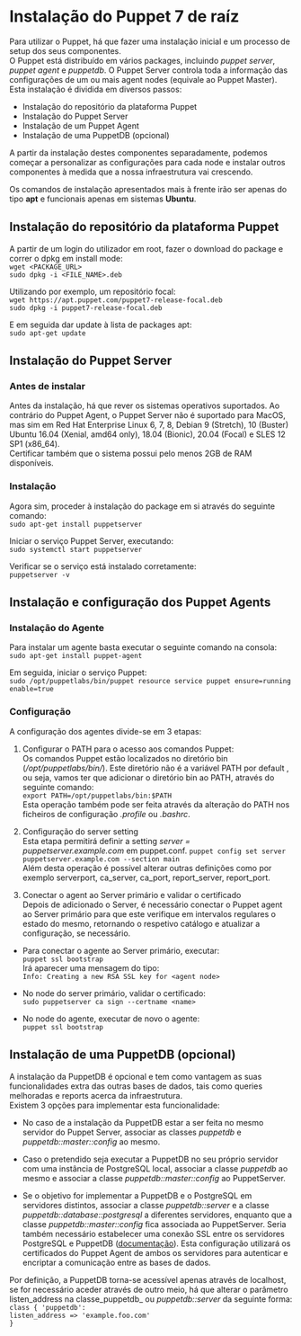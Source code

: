 # **Instalação do Puppet 7 de raíz**

Para utilizar o Puppet, há que fazer uma instalação inicial e um processo de setup dos seus componentes.  
O Puppet está distribuído em vários packages, incluindo _puppet server_, _puppet agent_ e _puppetdb_. O Puppet Server controla toda a informação das configurações de um ou mais agent nodes (equivale ao Puppet Master).  
Esta instalação é dividida em diversos passos:

* Instalação do repositório da plataforma Puppet
* Instalação do Puppet Server
* Instalação de um Puppet Agent
* Instalação de uma PuppetDB (opcional)

A partir da instalação destes componentes separadamente, podemos começar a personalizar as configurações para cada node e instalar outros componentes à medida que a nossa infraestrutura vai crescendo.  

Os comandos de instalação apresentados mais à frente irão ser apenas do tipo **apt** e funcionais apenas em sistemas **Ubuntu**.

## **Instalação do repositório da plataforma Puppet**

A partir de um login do utilizador em root, fazer o download do package e correr o dpkg em install mode:  
`wget <PACKAGE_URL>`  
`sudo dpkg -i <FILE_NAME>.deb`

Utilizando por exemplo, um repositório focal:  
`wget https://apt.puppet.com/puppet7-release-focal.deb`  
`sudo dpkg -i puppet7-release-focal.deb`

E em seguida dar update à lista de packages apt:  
`sudo apt-get update`

## **Instalação do Puppet Server**

### **Antes de instalar**

Antes da instalação, há que rever os sistemas operativos suportados. Ao contrário do Puppet Agent, o Puppet Server não é suportado para MacOS, mas sim em Red Hat Enterprise Linux 6, 7, 8, Debian 9 (Stretch), 10 (Buster)
Ubuntu 16.04 (Xenial, amd64 only), 18.04 (Bionic), 20.04 (Focal) e SLES 12 SP1 (x86_64).  
Certificar também que o sistema possui pelo menos 2GB de RAM disponíveis.

### **Instalação**

Agora sim, proceder à instalação do package em si através do seguinte comando:  
`sudo apt-get install puppetserver`

Iniciar o serviço Puppet Server, executando:  
`sudo systemctl start puppetserver`

Verificar se o serviço está instalado corretamente:  
`puppetserver -v`

## **Instalação e configuração dos Puppet Agents**

### **Instalação do Agente**

Para instalar um agente basta executar o seguinte comando na consola:  
`sudo apt-get install puppet-agent`  

Em seguida, iniciar o serviço Puppet:  
`sudo /opt/puppetlabs/bin/puppet resource service puppet ensure=running enable=true`

### **Configuração**

A configuração dos agentes divide-se em 3 etapas:

1. Configurar o PATH para o acesso aos comandos Puppet:  
Os comandos Puppet estão localizados no diretório bin (_/opt/puppetlabs/bin/_). Este diretório não é a variável PATH por default , ou seja, vamos ter que adicionar o diretório bin ao PATH, através do seguinte comando:  
`export PATH=/opt/puppetlabs/bin:$PATH`  
Esta operação também pode ser feita através da alteração do PATH nos ficheiros de configuração _.profile_ ou _.bashrc_.

2. Configuração do server setting  
Esta etapa permitirá definir a setting _server = puppetserver.example.com_ em puppet.conf.
`puppet config set server puppetserver.example.com --section main`  
Além desta operação é possível alterar outras definições como por exemplo serverport, ca_server, ca_port, report_server, report_port.

3. Conectar o agent ao Server primário e validar o certificado  
Depois de adicionado o Server, é necessário conectar o Puppet agent ao Server primário para que este verifique em intervalos regulares o estado do mesmo, retornando o respetivo catálogo e atualizar a configuração, se necessário.

* Para conectar o agente ao Server primário, executar:  
`puppet ssl bootstrap`  
Irá aparecer uma mensagem do tipo:  
`Info: Creating a new RSA SSL key for <agent node>`

* No node do server primário, validar o certificado:  
`sudo puppetserver ca sign --certname <name>`

* No node do agente, executar de novo o agente:  
`puppet ssl bootstrap`

## **Instalação de uma PuppetDB (opcional)**

A instalação da PuppetDB é opcional e tem como vantagem as suas funcionalidades extra das outras bases de dados, tais como queries melhoradas e reports acerca da infraestrutura.  
Existem 3 opções para implementar esta funcionalidade:

* No caso de a instalação da PuppetDB estar a ser feita no mesmo servidor do Puppet Server, associar as classes _puppetdb_ e _puppetdb::master::config_ ao mesmo.

* Caso o pretendido seja executar a PuppetDB no seu próprio servidor com uma instância de PostgreSQL local, associar a classe _puppetdb_ ao mesmo e associar a classe _puppetdb::master::config_ ao PuppetServer.

* Se o objetivo for implementar a PuppetDB e o PostgreSQL em servidores distintos, associar a classe _puppetdb::server_ e a classe _puppetdb::database::postgresql_ a diferentes servidores, enquanto que a classe _puppetdb::master::config_ fica associada ao PuppetServer. Seria também necessário estabelecer uma conexão SSL entre os servidores PostgreSQL e PuppetDB ([documentação](https://forge.puppet.com/modules/puppetlabs/puppetdb?_ga=2.233211230.1188630887.1638789586-2117569960.1637096939#enable-ssl-connections)). Esta configuração utilizará os certificados do Puppet Agent de ambos os servidores para autenticar e encriptar a comunicação entre as bases de dados.  

Por definição, a PuppetDB torna-se acessível apenas através de localhost, se for necessário aceder através de outro meio, há que alterar o parâmetro listen_address na classe_puppetdb_ ou _puppetdb::server_ da seguinte forma:  
`class { 'puppetdb':`  
    `listen_address => 'example.foo.com'`  
`}`  

